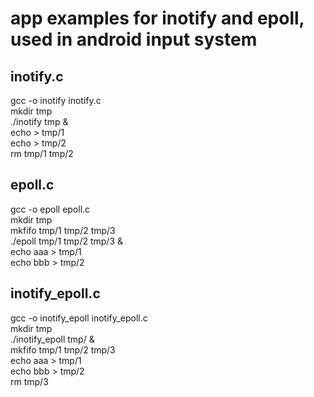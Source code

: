 

app examples for inotify and epoll, used in android input system  
=====
inotify.c  
--
gcc -o inotify inotify.c  
mkdir tmp  
./inotify tmp &  
echo > tmp/1  
echo > tmp/2  
rm tmp/1 tmp/2  

epoll.c  
--
gcc -o epoll epoll.c  
mkdir tmp  
mkfifo  tmp/1 tmp/2 tmp/3  
./epoll tmp/1 tmp/2 tmp/3 &  
echo aaa > tmp/1  
echo bbb > tmp/2  

inotify_epoll.c  
--
gcc -o inotify_epoll inotify_epoll.c  
mkdir tmp  
./inotify_epoll tmp/ &  
mkfifo  tmp/1 tmp/2 tmp/3  
echo aaa > tmp/1  
echo bbb > tmp/2  
rm tmp/3  
